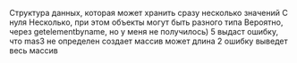 Структура данных, которая может хранить сразу несколько значений 
С нуля 
Несколько, при этом объекты могут быть разного типа
Вероятно, через getelementbyname, но у меня не получилось)
5
выдаст ошибку, что mas3 не определен
создает массив
может
длина 2 
ошибку 
выведет весь массив 
